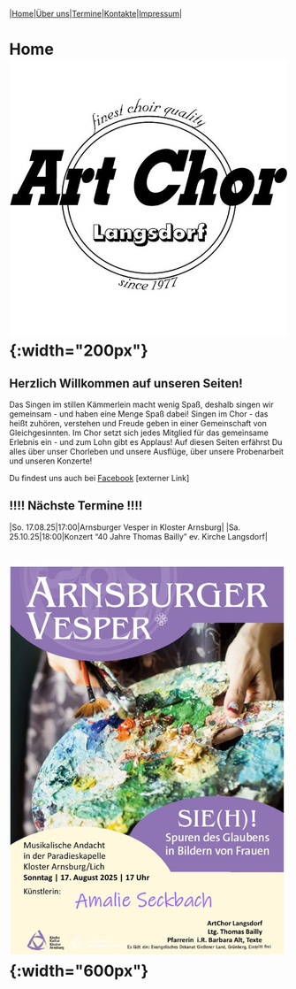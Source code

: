 |[Home](index.md)|[Über uns](ueber_uns.md)|[Termine](termine.md)|[Kontakte](kontakte.md)|[Impressum](impressum.md)|

# Home ![Logo](img/artchorlogo.jpg){:width="200px"}

## Herzlich Willkommen auf unseren Seiten!

Das Singen im stillen Kämmerlein macht wenig Spaß, deshalb singen wir gemeinsam - und haben eine Menge Spaß dabei! Singen im Chor - das heißt zuhören, verstehen und Freude geben in einer Gemeinschaft von Gleichgesinnten. Im Chor setzt sich jedes Mitglied für das gemeinsame Erlebnis ein - und zum Lohn gibt es Applaus!
Auf diesen Seiten erfährst Du alles über unser Chorleben und unsere Ausflüge, über unsere Probenarbeit und unseren Konzerte!

Du findest uns auch bei [Facebook](https://facebook.com/ArtChorLangsdorf/) [externer Link]

## !!!!  Nächste Termine  !!!! 

|So. 17.08.25|17:00|Arnsburger Vesper in Kloster Arnsburg|
|Sa. 25.10.25|18:00|Konzert “40 Jahre Thomas Bailly” ev. Kirche Langsdorf|

#  ![konzert](img/arnsburger_vesper_25.jpg){:width="600px"}

